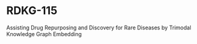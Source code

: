# RDKG-115
Assisting Drug Repurposing and Discovery for Rare Diseases by Trimodal Knowledge Graph Embedding   
